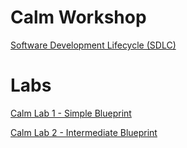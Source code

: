# Calm Workshop

[Software Development Lifecycle (SDLC)](./sdlc/calm_workshop_sdlc.rst)


# Labs

[Calm Lab 1 - Simple Blueprint](./lab1/calm_workshop_lab1.rst)

[Calm Lab 2 - Intermediate Blueprint](./lab2/calm_workshop_lab2.rst)
